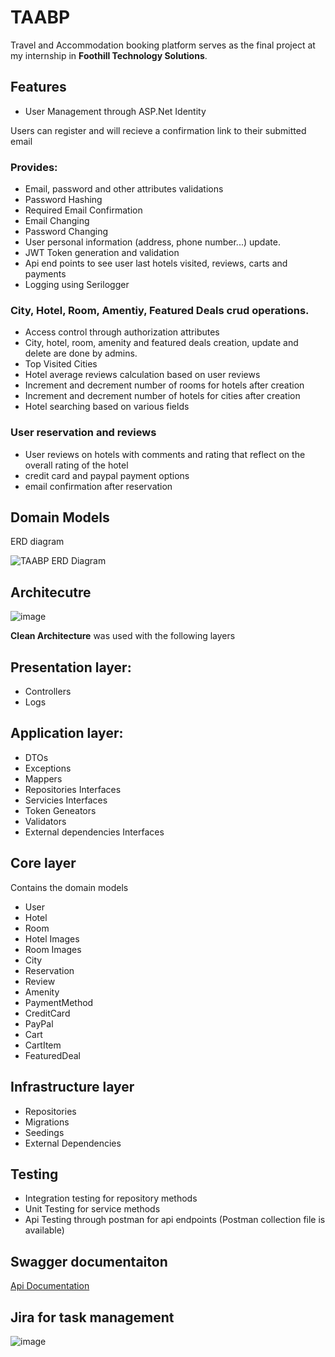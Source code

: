 # TAABP

Travel and Accommodation booking platform serves as the final project at my internship in **Foothill Technology Solutions**.

## Features

- User Management through ASP.Net Identity

Users can register and will recieve a confirmation link to their submitted email

### Provides:

- Email, password and other attributes validations
- Password Hashing
- Required Email Confirmation
- Email Changing
- Password Changing
- User personal information (address, phone number...) update.
- JWT Token generation and validation
- Api end points to see user last hotels visited, reviews, carts and payments
- Logging using Serilogger

### City, Hotel, Room, Amentiy, Featured Deals crud operations.

- Access control through authorization attributes
- City, hotel, room, amenity and featured deals creation, update and delete are done by admins.
- Top Visited Cities
- Hotel average reviews calculation based on user reviews
- Increment and decrement number of rooms for hotels after creation
- Increment and decrement number of hotels for cities after creation
- Hotel searching based on various fields

### User reservation and reviews

- User reviews on hotels with comments and rating that reflect on the overall rating of the hotel
- credit card and paypal payment options
- email confirmation after reservation

## Domain Models

ERD diagram

![TAABP ERD Diagram](https://github.com/user-attachments/assets/75a17830-9099-4af6-a2e9-4e82b001f7c4)

## Architecutre

![image](https://github.com/user-attachments/assets/9406e937-22cb-4b2a-ae20-61092fbb5f15)

**Clean Architecture** was used with the following layers

## Presentation layer:

- Controllers
- Logs

## Application layer:

- DTOs
- Exceptions
- Mappers
- Repositories Interfaces
- Servicies Interfaces
- Token Geneators
- Validators
- External dependencies Interfaces

## Core layer

Contains the domain models

- User
- Hotel
- Room
- Hotel Images
- Room Images
- City
- Reservation
- Review
- Amenity
- PaymentMethod
- CreditCard
- PayPal
- Cart
- CartItem
- FeaturedDeal

## Infrastructure layer

- Repositories
- Migrations
- Seedings
- External Dependencies

## Testing

- Integration testing for repository methods
- Unit Testing for service methods
- Api Testing through postman for api endpoints (Postman collection file is available)

## Swagger documentaiton 

[Api Documentation](https://app.swaggerhub.com/apis/fts-82b/api/1.0)

## Jira for task management

![image](https://github.com/user-attachments/assets/7eca6c94-63a4-4ea3-b91c-9f8666a545bd)
